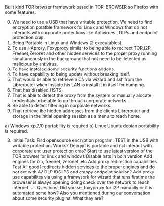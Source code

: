 Built kind TOR browser framework based in TOR-BROWSER so Firefox with some features:

0. We need to use a USB that have writable protection. We need to find encryption poratble framework for Linux and Windows that do not interacts with corporate protections like Antivirues , DLPs and endpoint protection crap.
1. Being Portable in Linux and Windows (2 executables)
2. To use HAproxy, Foxyproxy similar  to being able to redirect TOR,I2P, Freenet,Zeronet and other hidden services to the proper proxy running simultaneously in the background that not need to be detected as malicious by antivirus.
3. To have installed some security functions addons.
4. To have capability to being update without breaking itself.
5. That would be able to retrieve a CA via wizard and ssh from the Librerouter when insside his LAN to install it in itself for bumping.
6. That has disabled HSTS
7. That is able to detect the proxy from the system or manually alocate credentials to be able to go through corporate networks.
8. Be able to detect filtering in corporate networks.
9. That retrieve the hidden addresses from the clients Librerouter and storage in the initial opening session as a menu to reach home.



a) Windows xp,7,10 portability is required
b) Linux Ubuntu debian portability is required.

3. Initial Task:
Find opensource encryption program.
TEST in the USB with writable protection.
Works? Decrypt is portable and not interact with corporate end user protection crap?
Start to use latest version of the TOR browser for linux and windows
Disable hsts in both version
Add engines for i2p, freenet, zeronet, etc
Add proxy redirection capabilities
Test
All good? redirects hidden services to the proper engines and do not act with AV DLP IDS IPS and crappy endpoint solution?
Add proxy use capabilites via using a framweork for wizard that runs firstime the broweser is always opening doing check over the network to reach internet.
....
 Questions:
Did you set foxyproxy for I2P manually or it is automated some how?
Also you mentioned during our conversation about some security plugins. What they are?
